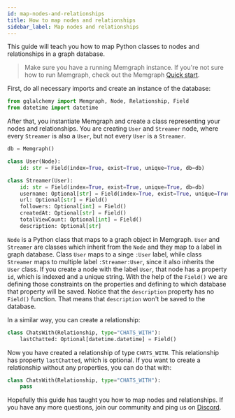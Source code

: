 ```yaml
---
id: map-nodes-and-relationships
title: How to map nodes and relationships
sidebar_label: Map nodes and relationships
---
```


This guide will teach you how to map Python classes to nodes and relationships
in a graph database. 

> Make sure you have a running Memgraph instance. If you're not sure how to run
> Memgraph, check out the Memgraph [Quick start](/memgraph/#quick-start).

First, do all necessary imports and create an instance of the database:

```python
from gqlalchemy import Memgraph, Node, Relationship, Field
from datetime import datetime
```

After that, you instantiate Memgraph and create a class representing your nodes
and relationships. You are creating `User` and `Streamer` node, where every
`Streamer` is also a `User`, but not every `User` is a `Streamer`.

```python
db = Memgraph()

class User(Node):
    id: str = Field(index=True, exist=True, unique=True, db=db)

class Streamer(User):
    id: str = Field(index=True, exist=True, unique=True, db=db)
    username: Optional[str] = Field(index=True, exist=True, unique=True, db=db)
    url: Optional[str] = Field()
    followers: Optional[int] = Field()
    createdAt: Optional[str] = Field()
    totalViewCount: Optional[int] = Field()
    description: Optional[str]
```

`Node` is a Python class that maps to a graph object in Memgraph. `User` and
`Streamer` are classes which inherit from the `Node` and they map to a label in
graph database. Class `User` maps to a singe `:User` label, while class
`Streamer` maps to multiple label `:Streamer:User`, since it also inherits the
`User` class. If you create a node with the label `User`, that node has a
property `id`, which is indexed and a unique string. With the help of the
`Field()` we are defining those constraints on the properties and defining to
which database that property will be saved. Notice that the `description`
property has no `Field()` function. That means that `description` won't be saved
to the database.

In a similar way, you can create a relationship:

```python
class ChatsWith(Relationship, type="CHATS_WITH"):
    lastChatted: Optional[datetime.datetime] = Field() 
```

Now you have created a relationship of type `CHATS_WITH`. This relationship has
property `lastChatted`, which is optional. If you want to create a relationship
without any properties, you can do that with:

```python
class ChatsWith(Relationship, type="CHATS_WITH"):
    pass
```


Hopefully this guide has taught you how to map nodes and relationships. If you
have any more questions, join our community and ping us on
[Discord](https://discord.gg/memgraph).
